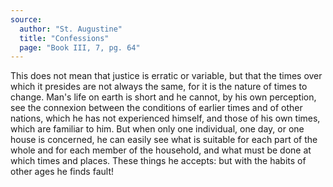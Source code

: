 ```yaml
---
source:
  author: "St. Augustine"
  title: "Confessions"
  page: "Book III, 7, pg. 64"
---
```


This does not mean that justice is erratic or variable, but that the times over which it presides are not always the same, for it is the nature of times to change. Man's life on earth is short and he cannot, by his own perception, see the connexion between the conditions of earlier times and of other nations, which he has not experienced himself, and those of his own times, which are familiar to him. But when only one individual, one day, or one house is concerned, he can easily see what is suitable for each part of the whole and for each member of the household, and what must be done at which times and places. These things he accepts: but with the habits of other ages he finds fault!
